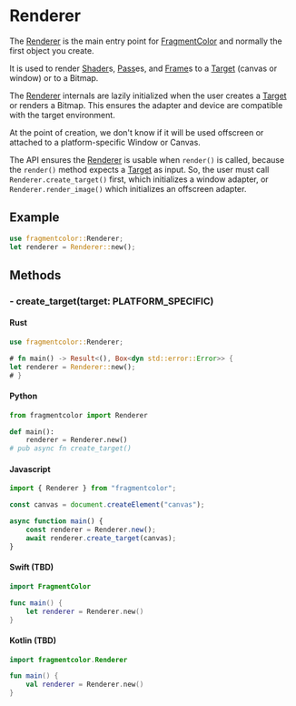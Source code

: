 # Renderer

The [Renderer](https://fragmentcolor.org/api/core/renderer) is the main entry point for
[FragmentColor](https://fragmentcolor.org) and normally the first object you create.

It is used to render
[Shader](https://fragmentcolor.org/api/core/shader)s,
[Pass](https://fragmentcolor.org/api/core/pass)es, and
[Frame](https://fragmentcolor.org/api/core/frame)s
to a [Target](https://fragmentcolor.org/api/core/target) (canvas or window) or to a Bitmap.

The [Renderer](https://fragmentcolor.org/api/core/renderer) internals are lazily initialized
when the user creates a [Target](https://fragmentcolor.org/api/core/target) or renders a Bitmap.
This ensures the adapter and device are compatible with the target environment.

At the point of creation, we don't know if it will be used offscreen
or attached to a platform-specific Window or Canvas.

The API ensures the [Renderer](https://fragmentcolor.org/api/core/renderer) is usable when `render()` is called,
because
the `render()` method expects a [Target](https://fragmentcolor.org/api/core/target) as input. So, the user must call
`Renderer.create_target()` first, which initializes a window adapter, or
`Renderer.render_image()` which initializes an offscreen adapter.

## Example

```rust
use fragmentcolor::Renderer;
let renderer = Renderer::new();
```

## Methods

### - create_target(target: PLATFORM_SPECIFIC)

#### Rust

```rust
use fragmentcolor::Renderer;

# fn main() -> Result<(), Box<dyn std::error::Error>> {
let renderer = Renderer::new();
# }
```

#### Python

```python
from fragmentcolor import Renderer

def main():
    renderer = Renderer.new()
# pub async fn create_target()
```

#### Javascript

```javascript
import { Renderer } from "fragmentcolor";

const canvas = document.createElement("canvas");

async function main() {
    const renderer = Renderer.new();
    await renderer.create_target(canvas);
}
```

#### Swift (TBD)

```swift
import FragmentColor

func main() {
    let renderer = Renderer.new()
}
```

#### Kotlin (TBD)

```kotlin
import fragmentcolor.Renderer

fun main() {
    val renderer = Renderer.new()
}
```
